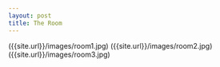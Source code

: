 ```yaml
---
layout: post
title: The Room
---
```


({{site.url}}/images/room1.jpg)
({{site.url}}/images/room2.jpg)
({{site.url}}/images/room3.jpg)